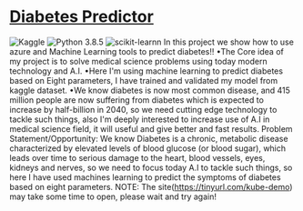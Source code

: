 # [Diabetes Predictor](https://diabetesdemofile.azurewebsites.net/)
![Kaggle](https://img.shields.io/badge/Dataset-Kaggle-blue.svg) ![Python 3.8.5](https://img.shields.io/badge/Python-3.6-brightgreen.svg) ![scikit-learnn](https://img.shields.io/badge/Library-Scikit_Learn-orange.svg)
In this project we show how to use azure and Machine Learning tools to predict diabetes!!
•The Core idea of my project is to solve medical science problems using today modern technology and A.I.
•Here I'm using machine learning to predict diabetes based on Eight parameters, I have trained and validated my model from kaggle dataset.
•We know diabetes is now most common disease, and 415 million people are now suffering from diabetes which is expected to increase by half-billion in 2040, so we need cutting edge technology to tackle such things, also I'm deeply interested to increase use of A.I in medical science field, it will useful and give better and fast results.
Problem Statement/Opportunity: We know Diabetes is a chronic, metabolic disease characterized by elevated levels of blood glucose (or blood sugar), which leads over time to serious damage to the heart, blood vessels, eyes, kidneys and nerves, so we need to focus today A.I to tackle such things, so here I have used machines learning to predict the symptoms of diabetes based on eight parameters.
NOTE: The site(https://tinyurl.com/kube-demo) may take some time to open, please wait and try again!
